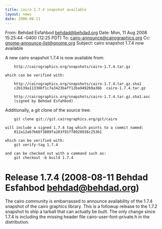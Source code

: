 ```yaml
---
title: cairo 1.7.4 snapshot available
layout: news
date: 2008-08-11
---
```


From: Behdad Esfahbod <behdad@behdad.org>
Date: Mon, 11 Aug 2008 15:25:44 -0400 (12:25 PDT)
To: cairo-announce@cairographics.org
Cc: gnome-announce-list@gnome.org
Subject: cairo snapshot 1.7.4 now available

A new cairo snapshot 1.7.4 is now available from:

        http://cairographics.org/snapshots/cairo-1.7.4.tar.gz

    which can be verified with:

        http://cairographics.org/snapshots/cairo-1.7.4.tar.gz.sha1
        c2b139a11336bf1c7a3423baff12ba949269a36b  cairo-1.7.4.tar.gz

        http://cairographics.org/snapshots/cairo-1.7.4.tar.gz.sha1.asc
        (signed by Behdad Esfahbod)

  Additionally, a git clone of the source tree:

        git clone git://git.cairographics.org/git/cairo

    will include a signed 1.7.4 tag which points to a commit named:
        012a12a67b66f3809fa203f91ff8920936c25361

    which can be verified with:
        git verify-tag 1.7.4

    and can be checked out with a command such as:
        git checkout -b build 1.7.4

Release 1.7.4 (2008-08-11 Behdad Esfahbod <behdad@behdad.org>)
==============================================================
The cairo community is embarrassed to announce availability of the 1.7.4
snapshot of the cairo graphics library.  This is a followup release to the
1.7.2 snapshot to ship a tarball that can actually be built.  The only
change since 1.7.4 is including the missing header file
cairo-user-font-private.h in the distribution.
